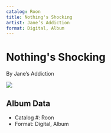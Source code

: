 ```yaml
---
catalog: Roon
title: Nothing's Shocking
artist: Jane’s Addiction
format: Digital, Album
---
```


# Nothing's Shocking

By Jane’s Addiction

![](../../assets/albumcovers/Jane’s_Addiction-Nothings_Shocking.png)

## Album Data

- Catalog #: Roon
- Format: Digital, Album

